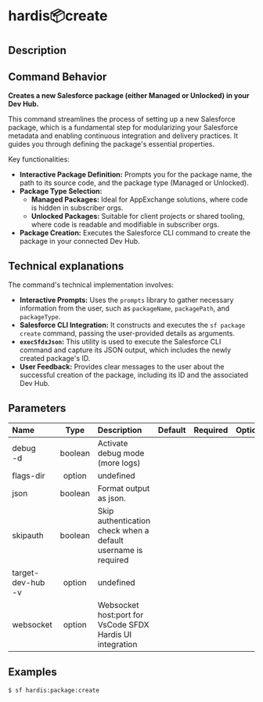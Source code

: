 <!-- This file has been generated with command 'sf hardis:doc:plugin:generate'. Please do not update it manually or it may be overwritten -->
# hardis:package:create

## Description


## Command Behavior

**Creates a new Salesforce package (either Managed or Unlocked) in your Dev Hub.**

This command streamlines the process of setting up a new Salesforce package, which is a fundamental step for modularizing your Salesforce metadata and enabling continuous integration and delivery practices. It guides you through defining the package's essential properties.

Key functionalities:

- **Interactive Package Definition:** Prompts you for the package name, the path to its source code, and the package type (Managed or Unlocked).
- **Package Type Selection:**
  - **Managed Packages:** Ideal for AppExchange solutions, where code is hidden in subscriber orgs.
  - **Unlocked Packages:** Suitable for client projects or shared tooling, where code is readable and modifiable in subscriber orgs.
- **Package Creation:** Executes the Salesforce CLI command to create the package in your connected Dev Hub.

## Technical explanations

The command's technical implementation involves:

- **Interactive Prompts:** Uses the `prompts` library to gather necessary information from the user, such as `packageName`, `packagePath`, and `packageType`.
- **Salesforce CLI Integration:** It constructs and executes the `sf package create` command, passing the user-provided details as arguments.
- **`execSfdxJson`:** This utility is used to execute the Salesforce CLI command and capture its JSON output, which includes the newly created package's ID.
- **User Feedback:** Provides clear messages to the user about the successful creation of the package, including its ID and the associated Dev Hub.


## Parameters

|Name|Type|Description|Default|Required|Options|
|:---|:--:|:----------|:-----:|:------:|:-----:|
|debug<br/>-d|boolean|Activate debug mode (more logs)||||
|flags-dir|option|undefined||||
|json|boolean|Format output as json.||||
|skipauth|boolean|Skip authentication check when a default username is required||||
|target-dev-hub<br/>-v|option|undefined||||
|websocket|option|Websocket host:port for VsCode SFDX Hardis UI integration||||

## Examples

```shell
$ sf hardis:package:create
```


